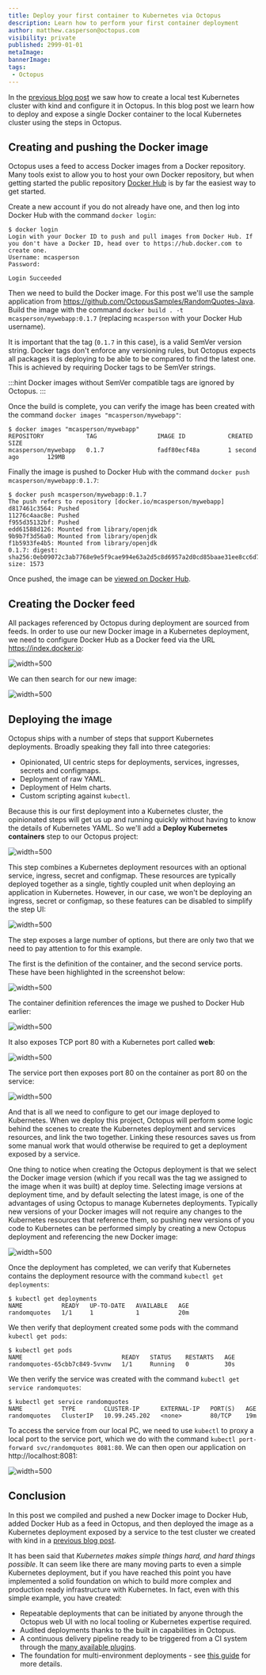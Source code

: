```yaml
---
title: Deploy your first container to Kubernetes via Octopus
description: Learn how to perform your first container deployment
author: matthew.casperson@octopus.com
visibility: private
published: 2999-01-01
metaImage: 
bannerImage: 
tags:
 - Octopus
---
```


In the [previous blog post](/blog/2020-06/getting-started-with-kind-and-octopus/index.md) we saw how to create a local test Kubernetes cluster with kind and configure it in Octopus. In this blog post we learn how to deploy and expose a single Docker container to the local Kubernetes cluster using the steps in Octopus.

## Creating and pushing the Docker image

Octopus uses a feed to access Docker images from a Docker repository. Many tools exist to allow you to host your own Docker repository, but when getting started the public repository [Docker Hub](https://hub.docker.com/) is by far the easiest way to get started.

Create a new account if you do not already have one, and then log into Docker Hub with the command `docker login`:

```
$ docker login
Login with your Docker ID to push and pull images from Docker Hub. If you don't have a Docker ID, head over to https://hub.docker.com to create one.
Username: mcasperson
Password:

Login Succeeded
```

Then we need to build the Docker image. For this post we'll use the sample application from https://github.com/OctopusSamples/RandomQuotes-Java. Build the image with the command `docker build . -t mcasperson/mywebapp:0.1.7` (replacing `mcasperson` with your Docker Hub username). 

It is important that the tag (`0.1.7` in this case), is a valid SemVer version string. Docker tags don't enforce any versioning rules, but Octopus expects all packages it is deploying to be able to be compared to find the latest one. This is achieved by requiring Docker tags to be SemVer strings.

:::hint
Docker images without SemVer compatible tags are ignored by Octopus.
:::

Once the build is complete, you can verify the image has been created with the command `docker images "mcasperson/mywebapp"`:

```
$ docker images "mcasperson/mywebapp"
REPOSITORY            TAG                 IMAGE ID            CREATED             SIZE
mcasperson/mywebapp   0.1.7               fadf80ecf48a        1 second ago        129MB
```

Finally the image is pushed to Docker Hub with the command `docker push mcasperson/mywebapp:0.1.7`:

```
$ docker push mcasperson/mywebapp:0.1.7
The push refers to repository [docker.io/mcasperson/mywebapp]
d817461c3564: Pushed
11276c4aac8e: Pushed
f955d35132bf: Pushed
edd61588d126: Mounted from library/openjdk
9b9b7f3d56a0: Mounted from library/openjdk
f1b5933fe4b5: Mounted from library/openjdk
0.1.7: digest: sha256:0eb09072c3ab7768e9e5f9cae994e63a2d5c8d6957a2d0cd85baae31ee8cc6d7 size: 1573
```

Once pushed, the image can be [viewed on Docker Hub](https://hub.docker.com/r/mcasperson/mywebapp).

## Creating the Docker feed

All packages referenced by Octopus during deployment are sourced from feeds. In order to use our new Docker image in a Kubernetes deployment, we need to configure Docker Hub as a Docker feed via the URL https://index.docker.io:

![](dockerhub-feed.png "width=500")

We can then search for our new image:

![](search-result.png "width=500")

## Deploying the image

Octopus ships with a number of steps that support Kubernetes deployments. Broadly speaking they fall into three categories:

* Opinionated, UI centric steps for deployments, services, ingresses, secrets and configmaps.
* Deployment of raw YAML.
* Deployment of Helm charts.
* Custom scripting against `kubectl`.

Because this is our first deployment into a Kubernetes cluster, the opinionated steps will get us up and running quickly without having to know the details of Kubernetes YAML. So we'll add a **Deploy Kubernetes containers** step to our Octopus project:

![](kubernetes-cointainer.png "width=500")

This step combines a Kubernetes deployment resources with an optional service, ingress, secret and configmap. These resources are typically deployed together as a single, tightly coupled unit when deploying an application in Kubernetes. However, in our case, we won't be deploying an ingress, secret or configmap, so these features can be disabled to simplify the step UI:

![](features.png "width=500")

The step exposes a large number of options, but there are only two that we need to pay attention to for this example.

The first is the definition of the container, and the second service ports. These have been highlighted in the screenshot below:

![](deployment.png "width=500")

The container definition references the image we pushed to Docker Hub earlier:

![](container.png "width=500")

It also exposes TCP port 80 with a Kubernetes port called **web**:

![](port.png "width=500")

The service port then exposes port 80 on the container as port 80 on the service:

![](service-port.png "width=500")

And that is all we need to configure to get our image deployed to Kubernetes. When we deploy this project, Octopus will perform some logic behind the scenes to create the Kubernetes deployment and services resources, and link the two together. Linking these resources saves us from some manual work that would otherwise be required to get a deployment exposed by a service.

One thing to notice when creating the Octopus deployment is that we select the Docker image version (which if you recall was the tag we assigned to the image when it was built) at deploy time. Selecting image versions at deployment time, and by default selecting the latest image, is one of the advantages of using Octopus to manage Kubernetes deployments. Typically new versions of your Docker images will not require any changes to the Kubernetes resources that reference them, so pushing new versions of you code to Kubernetes can be performed simply by creating a new Octopus deployment and referencing the new Docker image:

![](create-deployment.png "width=500")

Once the deployment has completed, we can verify that Kubernetes contains the deployment resource with the command `kubectl get deployments`:

```
$ kubectl get deployments
NAME           READY   UP-TO-DATE   AVAILABLE   AGE
randomquotes   1/1     1            1           20m
```

We then verify that deployment created some pods with the command `kubectl get pods`:

```
$ kubectl get pods
NAME                            READY   STATUS    RESTARTS   AGE
randomquotes-65cbb7c849-5vvnw   1/1     Running   0          30s
```

We then verify the service was created with the command `kubectl get service randomquotes`:

```
$ kubectl get service randomquotes
NAME           TYPE        CLUSTER-IP      EXTERNAL-IP   PORT(S)   AGE
randomquotes   ClusterIP   10.99.245.202   <none>        80/TCP    19m
```

To access the service from our local PC, we need to use `kubectl` to proxy a local port to the service port, which we do with the command `kubectl port-forward svc/randomquotes 8081:80`. We can then open our application on http://localhost:8081:

![](local-web-app.png "width=500")

## Conclusion

In this post we compiled and pushed a new Docker image to Docker Hub, added Docker Hub as a feed in Octopus, and then deployed the image as a Kubernetes deployment exposed by a service to the test cluster we created with kind in a [previous blog post](/blog/2020-06/getting-started-with-kind-and-octopus/index.md).

It has been said that *Kubernetes makes simple things hard, and hard things possible*. It can seem like there are many moving parts to even a simple Kubernetes deployment, but if you have reached this point you have implemented a solid foundation on which to build more complex and production ready infrastructure with Kubernetes. In fact, even with this simple example, you have created:

* Repeatable deployments that can be initiated by anyone through the Octopus web UI with no local tooling or Kubernetes expertise required.
* Audited deployments thanks to the built in capabilities in Octopus.
* A continuous delivery pipeline ready to be triggered from a CI system through the [many available plugins](https://octopus.com/docs/packaging-applications/build-servers).
* The foundation for multi-environment deployments - see [this guide](https://i.octopus.com/books/kubernetes-book.pdf) for more details.

